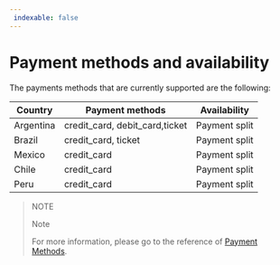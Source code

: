 ```yaml
---
 indexable: false
---
```


# Payment methods and availability

The payments methods that are currently supported are the following:

| Country | Payment methods | Availability |
| --- | --- | --- |
| Argentina | credit_card, debit_card,ticket | Payment split |
| Brazil | credit_card, ticket | Payment split |
| Mexico | credit_card | Payment split |
| Chile | credit_card | Payment split |
| Peru | credit_card | Payment split |

> NOTE
>
> Note
>
> For more information, please go to the reference of [Payment Methods](https://www.mercadopago.com.br/developers/en/reference/payment_methods/_payment_methods/get).
